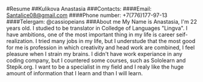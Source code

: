 #Resume
##Kulikova Anastasia
###Contacts: 
####Email: Santalice08@gmail.com
####Phone number: +7(776)177-97-13
####Telergam: @cassiopeians
###About me
My Name is Anastasia, I'm 22 years old. I studied to be translator in Colledge of Languages "Lingva". I have ambitions, one of the most important thing in my life is career seif-realization. I tried many jobs in my life, but I understude that the most good for me is profession in which creativity and head work are combined, I feel pleasure when I strain my brains.
I didn't have work experiance in any coding company, but I countered some courses, such as Sololearn and Stepik.org. I want to be a specialist in my field and I realy like the huge amount of information that I learn and than I will learn.
